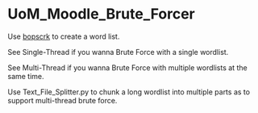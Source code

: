 # UoM_Moodle_Brute_Forcer

Use [bopscrk](https://github.com/patricnilackshan/bopscrk) to create a word list.

See Single-Thread if you wanna Brute Force with a single wordlist.

See Multi-Thread if you wanna Brute Force with multiple wordlists at the same time.

Use Text_File_Splitter.py to chunk a long wordlist into multiple parts as to support multi-thread brute force.
